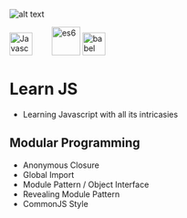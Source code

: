 
![alt text](https://upload.wikimedia.org/wikipedia/commons/thumb/6/6a/JavaScript-logo.png/120px-JavaScript-logo.png  'Javascript logo')

<img src="https://c1.staticflickr.com/8/7306/16407404782_8b9c57eab3.jpg" style="margin-right: 30px;" alt="Javascript" height="40"> <img src="https://tipaltilabs.files.wordpress.com/2016/07/logo_600.png" alt="es6" height="50"> <img src="http://www.benmvp.com/slides/img/es6/babel-logo.png" height="40" alt="babel">

# Learn JS
- Learning Javascript with all its intricasies

## Modular Programming

- Anonymous Closure
- Global Import
- Module Pattern / Object Interface
- Revealing Module Pattern
- CommonJS Style